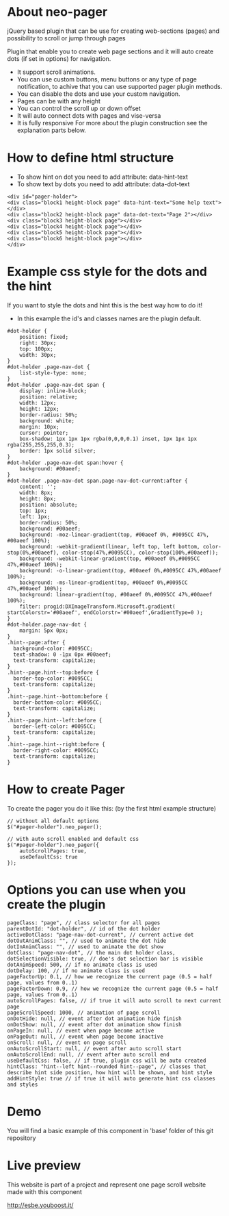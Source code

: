 About neo-pager
===============
jQuery based plugin that can be use for creating web-sections (pages) and possibility to scroll or jump through pages

Plugin that enable you to create web page sections and it will auto create dots (if set in options) for navigation.
- It support scroll animations.
- You can use custom buttons, menu buttons or any type of page notification, to achive that you can
use supported pager plugin methods.
- You can disable the dots and use your custom navigation.
- Pages can be with any height
- You can control the scroll up or down offset
- It will auto connect dots with pages and vise-versa
- It is fully responsive
For more about the plugin construction see the explanation parts below.

How to define html structure
============================

- To show hint on dot you need to add attribute: data-hint-text
- To show text by dots you need to add attribute: data-dot-text

```
<div id="pager-holder">
<div class="block1 height-block page" data-hint-text="Some help text"></div>
<div class="block2 height-block page" data-dot-text="Page 2"></div>
<div class="block3 height-block page"></div>
<div class="block4 height-block page"></div>
<div class="block5 height-block page"></div>
<div class="block6 height-block page"></div>
</div>
```
	
Example css style for the dots and the hint
===========================================

If you want to style the dots and hint this is the best way how to do it!
- In this example the id's and classes names are the plugin default.
	
```
#dot-holder {
	position: fixed;
	right: 30px;
	top: 100px;
	width: 30px;
}
#dot-holder .page-nav-dot {
	list-style-type: none;
}
#dot-holder .page-nav-dot span {
	display: inline-block;
	position: relative;
	width: 12px;
	height: 12px;
	border-radius: 50%;
	background: white;
	margin: 10px;
	cursor: pointer;
	box-shadow: 1px 1px 1px rgba(0,0,0,0.1) inset, 1px 1px 1px rgba(255,255,255,0.3);
	border: 1px solid silver;
}
#dot-holder .page-nav-dot span:hover {
	background: #00aeef;
}
#dot-holder .page-nav-dot span.page-nav-dot-current:after {
	content: '';
	width: 8px;
	height: 8px;
	position: absolute;
	top: 1px;
	left: 1px;
	border-radius: 50%;
	background: #00aeef;
	background: -moz-linear-gradient(top, #00aeef 0%, #0095CC 47%, #00aeef 100%);
	background: -webkit-gradient(linear, left top, left bottom, color-stop(0%,#00aeef), color-stop(47%,#0095CC), color-stop(100%,#00aeef));
	background: -webkit-linear-gradient(top, #00aeef 0%,#0095CC 47%,#00aeef 100%);
	background: -o-linear-gradient(top, #00aeef 0%,#0095CC 47%,#00aeef 100%);
	background: -ms-linear-gradient(top, #00aeef 0%,#0095CC 47%,#00aeef 100%);
	background: linear-gradient(top, #00aeef 0%,#0095CC 47%,#00aeef 100%);
	filter: progid:DXImageTransform.Microsoft.gradient( startColorstr='#00aeef', endColorstr='#00aeef',GradientType=0 );
}
#dot-holder.page-nav-dot {
	margin: 5px 0px;
}
.hint--page:after {
  background-color: #0095CC;
  text-shadow: 0 -1px 0px #00aeef; 
  text-transform: capitalize;
}
.hint--page.hint--top:before {
  border-top-color: #0095CC; 
  text-transform: capitalize;
}
.hint--page.hint--bottom:before {
  border-bottom-color: #0095CC; 
  text-transform: capitalize;
}
.hint--page.hint--left:before {
  border-left-color: #0095CC; 
  text-transform: capitalize;
}
.hint--page.hint--right:before {
  border-right-color: #0095CC; 
  text-transform: capitalize;
}
```

	
How to create Pager
===================

To create the pager you do it like this: (by the first html example structure)
```
// without all default options
$("#pager-holder").neo_pager();

// with auto scroll enabled and default css
$("#pager-holder").neo_pager({
	autoScrollPages: true,
	useDefaultCss: true
});
```
	
	
Options you can use when you create the plugin
==============================================

```
pageClass: "page", // class selector for all pages
parentDotId: "dot-holder", // id of the dot holder
activeDotClass: "page-nav-dot-current", // current active dot
dotOutAnimClass: "", // used to animate the dot hide
dotInAnimClass: "", // used to animate the dot show
dotClass: "page-nav-dot", // the main dot holder class,
dotSelectionVisible: true, // doe's dot selection bar is visible
dotAnimSpeed: 500, // if no animate class is used
dotDelay: 100, // if no animate class is used
pageFactorUp: 0.1, // how we recognize the current page (0.5 = half page, values from 0..1)
pageFactorDown: 0.9, // how we recognize the current page (0.5 = half page, values from 0..1)
autoScrollPages: false, // if true it will auto scroll to next current page
pageScrollSpeed: 1000, // animation of page scroll
onDotHide: null, // event after dot animation hide finish
onDotShow: null, // event after dot animation show finish
onPageIn: null, // event when page become active
onPageOut: null, // event when page become inactive
onScroll: null, // event on page scroll
onAutoScrollStart: null, // event after auto scroll start
onAutoScrollEnd: null, // event after auto scroll end
useDefaultCss: false, // if true, plugin css will be auto created
hintClass: "hint--left hint--rounded hint--page", // classes that describe hint side position, how hint will be shown, and hint style
addHintStyle: true // if true it will auto generate hint css classes and styles
```

Demo
====
You will find a basic example of this component in 'base' folder of this git repository

Live preview
============
This website is part of a project and represent one page scroll website made with this component

http://esbe.youboost.it/
